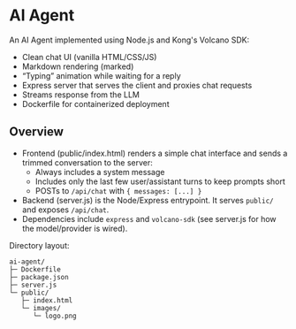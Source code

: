 # AI Agent

An AI Agent implemented using Node.js and Kong's Volcano SDK:
- Clean chat UI (vanilla HTML/CSS/JS)
- Markdown rendering (marked)
- “Typing” animation while waiting for a reply
- Express server that serves the client and proxies chat requests
- Streams response from the LLM
- Dockerfile for containerized deployment

## Overview

- Frontend (public/index.html) renders a simple chat interface and sends a trimmed conversation to the server:
  - Always includes a system message
  - Includes only the last few user/assistant turns to keep prompts short
  - POSTs to `/api/chat` with `{ messages: [...] }`
- Backend (server.js) is the Node/Express entrypoint. It serves `public/` and exposes `/api/chat`.
- Dependencies include `express` and `volcano-sdk` (see server.js for how the model/provider is wired).

Directory layout:
```
ai-agent/
├─ Dockerfile
├─ package.json
├─ server.js
└─ public/
   ├─ index.html
   └─ images/
      └─ logo.png
```

